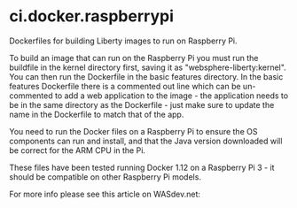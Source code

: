# ci.docker.raspberrypi
Dockerfiles for building Liberty images to run on Raspberry Pi.

To build an image that can run on the Raspberry Pi you must run the buildfile in the kernel directory first, saving it as "websphere-liberty:kernel". You can then run the Dockerfile in the basic features directory. In the basic features Dockerfile there is a commented out line which can be un-commented to add a web application to the image - the application needs to be in the same directory as the Dockerfile - just make sure to update the name in the Dockerfile to match that of the app.

You need to run the Docker files on a Raspberry Pi to ensure the OS components can run and install, and that the Java version downloaded will be correct for the ARM CPU in the Pi.

These files have been tested running Docker 1.12 on a Raspberry Pi 3 - it should be compatible on other Raspberry Pi models.

For more info please see this article on WASdev.net: 

